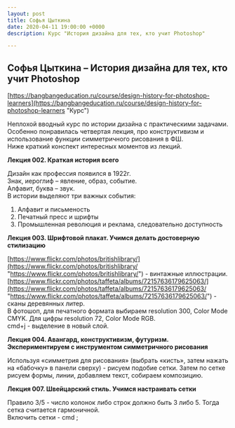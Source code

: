 ```yaml
---
layout: post
title: Софья Цыткина 
date: 2020-04-11 19:00:00 +0000
description: Курс "История дизайна для тех, кто учит Photoshop"

---
```

## Софья Цыткина – История дизайна для тех, кто учит Photoshop ##

[https://bangbangeducation.ru/course/design-history-for-photoshop-learners](https://bangbangeducation.ru/course/design-history-for-photoshop-learners "Курс")

  
Неплохой вводный курс по истории дизайна с практическими задачами.  
Особенно понравилась четвертая лекция, про конструктивизм и использование функции симметричного рисования в ФШ.  
Ниже краткий конспект интересных моментов из лекций.  

**Лекция 002. Краткая история всего**

Дизайн как профессия появился в 1922г.  
Знак, иероглиф – явление, образ, событие.  
Алфавит, буква – звук.  
В истории выделяют три важных события:
1. Алфавит и письменость  
2. Печатный пресс и шрифты
3. Промышленная революция и реклама, следовательно доступность

**Лекция 003. Шрифтовой плакат. Учимся делать достоверную стилизацию**

[https://www.flickr.com/photos/britishlibrary/](https://www.flickr.com/photos/britishlibrary/ "https://www.flickr.com/photos/britishlibrary/") - винтажные иллюстрации.  
[https://www.flickr.com/photos/taffeta/albums/72157636179625063/](https://www.flickr.com/photos/taffeta/albums/72157636179625063/ "https://www.flickr.com/photos/taffeta/albums/72157636179625063/") - сканы деревянных литер.  
В фотошоп, для печатного формата выбираем resolution 300, Color Mode CMYK. Для цифры resolution 72, Color Mode RGB.  
cmd+j - выделение в новый слой.  

**Лекция 004. Авангард, конструктивизм, футуризм. Экспериментируем с инструментом симметричного рисования**

Используя «симметрия для рисования» (выбрать «кисть», затем нажать на «бабочку» в панели сверху) - рисуем подобие сетки. Затем по сетке рисуем формы, линии, добавляем текст, собираем композицию.

**Лекция 007. Швейцарский стиль. Учимся настраивать сетки**

Правило 3/5 - число колонок либо строк должно быть 3 либо 5. Тогда сетка считается гармоничной.  
Включить сетки - cmd ;
